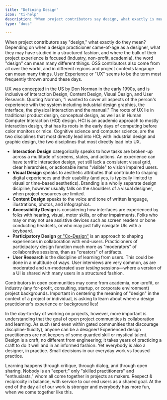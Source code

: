 ```yaml
---
title: "Defining Design"
icon: "ti-help"
description: "When project contributors say design, what exactly is meant? A look at design vocabulary and key concepts."
type: "docs"

---
```


When project contributors say "design," what exactly do they mean? Depending on when a design practicioner came-of-age as a designer, what they may have studied in a structured fashion, and where the bulk of their project experience is focused (industry, non-profit, academia), the word "design" can mean many different things. OSS contributors also come from all over the world, and in different regions and project contexts langauge can mean many things. [User Experience](https://en.wikipedia.org/wiki/User_experience_design) or "UX" seems to be the term most frequently thrown around these days. 

UX was concepted in the US by Don Norman in the early 1990s, and is inclusive of Interaction Design, Content Design, Visual Design, and User Research. Quoting Norman, "I wanted to cover all aspects of the person's experience with the system including industrial design graphics, the interface, the physical interaction and the manual." The roots of UX lie in traditional product design, conceptual design, as well as in Human Computer Interaction (HCI) design. HCI is an academic approach to mostly interaction design, that has its roots in the early days of computing before color monitors or mice. Cognitive science and computer science, are the two disciplines that most directly lead into HCI; with industrial design and graphic design, the two disciplines that most directly lead into UX.

- **Interaction Design** categorically speaks to how tasks are broken-up across a multitude of screens, states, and actions. An experience can have terrific interaction design, yet still lack a consistent visual grid, clear hierarchies, or actionable items "visible" to vision impaired users. 
- **Visual Design** speaks to aesthetic attributes that contribute to shaping digital experiences and their usability (and yes, is typically limited to visual or time-based aesthetics). Branding is a wholly separate design dicipline, however usually falls on the shoulders of a visual designer, when project resources are limited. 
- **Content Design** speaks to the voice and tone of written language, illustrations, photos, and infographics. 
- **Accessibility Design** is considering how interfaces are experienced by folks with hearing, visual, motor skills, or other impairments. Folks who may or may not use assistive devices such as screen readers or bone conducting headsets, or who may just fully navigate UIs with a keyboard. 
- **Participatory Design** [or "Co-Design"](https://en.wikipedia.org/wiki/Participatory_design) is an approach to shaping experiences in collaboration with end-users. Practicioners of participatory design function much more as "moderators" of collaborative sessions, than as "creators" of artifacts.
- **User Research** is the discipline of learning from users. This could be done in a multitude of ways. User interviews are very common, as are moderated and un-moderated user *testing* sessions—where a version of a UI is shared with many users in a structured fashion. 

Contributors in open communities may come from academia, non-profit, or industry (any for-profit, consulting, startup, or corporate environment) project backgrounds. Important in centering the meaning of "design" in the context of a project or individual, is asking to learn about where a design practicioner's experience or background lies!  

In the day-to-day of working on projects, however, more important is understanding that the goal of open project communities is collaboration and learning. As such (and even within gated communities that discourage discipline-fluidity), anyone can be a designer! Experienced design practitioners are not keepers of some guarded skill or mystical talent. Design is a craft, no different from engineering; it takes years of practicing a craft to do it well and in an informed fashion. Yet everybody is also a designer, in practice. Small decisions in our everyday work vs focused practice. 

Learning happens through critique, through dialog, and through open sharing. Nobody is an "expert;" only "skilled practitioners" and "enthusiasts," whom all come together in projects as makers. Respect & reciprocity in balance, with service to our end users as a shared goal. At the end of the day all of our work is stronger and everybody has more fun, when we come together like this.
